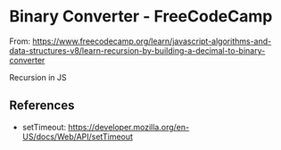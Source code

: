 # Binary Converter - FreeCodeCamp

From: https://www.freecodecamp.org/learn/javascript-algorithms-and-data-structures-v8/learn-recursion-by-building-a-decimal-to-binary-converter

Recursion in JS

## References

- setTimeout: https://developer.mozilla.org/en-US/docs/Web/API/setTimeout
